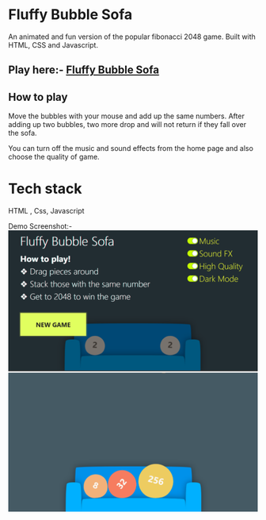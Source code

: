 # Fluffy Bubble Sofa

An animated and fun version of the popular fibonacci 2048 game. Built with HTML, CSS and Javascript.

## Play here:-  <a href="https://divyanshu-rs.github.io/Fluffy-Bubble-Sofa-Game.github.io/"> Fluffy Bubble Sofa </a> 

## How to play 

Move the bubbles with your mouse and add up the same numbers. After adding up two bubbles, two more drop and will not return if they fall over the sofa. 

You can turn off the music and sound effects from the home page and also choose the quality of game.


# Tech stack
HTML , Css, Javascript

Demo Screenshot:-
![Alt text](assets/readme/img2.png)
![Alt text](assets/readme/img1.png)
